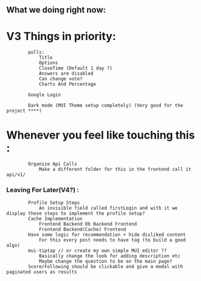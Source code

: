 ## What we doing right now:

# V3 Things in priority:
    		polls:
				Title
				Options
				CloseTime (Default 1 day ?)
				Answers are disabled
				Can change vote?
				Charts And Percentage
			
			Google Login

			Dark mode (MUI Theme setup completely) (Very good for the project ****)

# Whenever you feel like touching this :
    		Organize Api Calls
				Make a different folder for this in the frontend call it api/v1/

### Leaving For Later(V4?) :
			Profile Setup Steps
				An invisible field called firstLogin and with it we display these steps to implement the profile setup?
    		Cache Implementation
				Frontend Backend Db Backend Frontend
				Frontend Backend(Cache) Frontend
    		Have some logic for recommendation + hide disliked content
				For this every post needs to have tag (to build a good algo)
			mui-tiptap // or create my own simple MUI editor ?? 
				Basically change the look for adding description etc
				Maybe change the question to be on the main page?
			Score/Following should be clickable and give a modal with paginated users as results